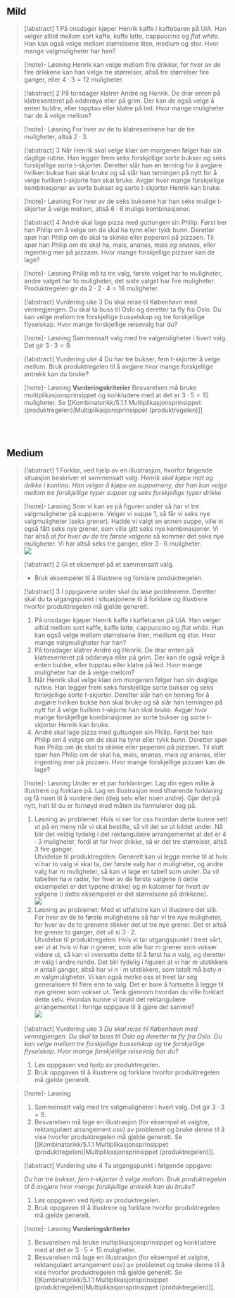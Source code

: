 
## Mild

> [!abstract] 1
> På onsdager kjøper Henrik kaffe i kaffebaren på UiA. Han velger alltid mellom sort kaffe, kaffe latte, cappuccino og *flat white*. Han kan også velge mellom størrelsene liten, medium og stor. Hvor mange valgmuligheter har han?

> [!note]- Løsning 
> Henrik kan velge mellom fire drikker, for hver av de fire drikkene kan han velge tre størrelser, altså tre størrelser fire ganger, eller $4\cdot 3 = 12$ muligheter.

> [!abstract] 2
> På torsdager klatrer André og Henrik. De drar enten på klatresenteret på odderøya eller på grim. Der kan de også velge å enten buldre, eller topptau eller klatre på led. Hvor mange muligheter har de å velge mellom?

> [!note]- Løsning 
> For hver av de to klatresentrene har de tre muligheter, altså $2\cdot 3$.

> [!abstract] 3
> Når Henrik skal velge klær om morgenen følger han sin daglige rutine. Han legger frem seks forskjellige sorte bukser og seks forskjellige sorte t-skjorter. Deretter slår han en terning for å avgjøre hvilken bukse han skal bruke og så slår han terningen på nytt for å velge hvilken t-skjorte han skal bruke. Avgjør hvor mange forskjellige kombinasjoner av sorte bukser og sorte t-skjorter Henrik kan bruke. 

> [!note]- Løsning 
> For hver av de seks buksene har han seks mulige t-skjorter å velge mellom, altså $6\cdot 6$ mulige kombinasjoner.

> [!abstract] 4
> André skal lage pizza med guttungen sin Philip. Først ber han Philip om å velge om de skal ha tynn eller tykk bunn. Deretter spør han Philip om de skal ta skinke eller peperoni på pizzaen. Til spør han Philip om de skal ha, mais, ananas, mais *og* ananas, eller ingenting mer på pizzaen. Hvor mange forskjellige pizzaer kan de lage?

> [!note]- Løsning 
> Philip må ta tre valg, første valget har to muligheter, andre valget har to muligheter, det siste valget har fire muligheter. Produktregelen gir da $2\cdot 2\cdot 4 = 16$ muligheter.

> [!abstract] Vurdering uke 3
> Du skal reise til København med vennegjengen. Du skal ta buss til Oslo og deretter ta fly fra Oslo. Du kan velge mellom tre forskjellige busselskap og tre forskjellige flyselskap. Hvor mange forskjellige reisevalg har du?

> [!note]- Løsning 
> Sammensatt valg med tre valgmuligheter i hvert valg. Det gir $3\cdot 3 = 9$.
> 


> [!abstract] Vurdering uke 4
> Du har tre bukser, fem t-skjorter å velge mellom. Bruk produktregelen til å avgjøre hvor mange forskjellige antrekk kan du bruke?


> [!note]- Løsning 
>  **Vurderingskriterier**
>  Besvarelsen må bruke multiplikasjonsprinsippet og konkludere med at det er $3\cdot 5 = 15$ muligheter. Se [[Kombinatorikk/5.1.1 Multiplikasjonsprinsippet (produktregelen)|Multiplikasjonsprinsippet (produktregelen)]]

<br><br>

## Medium

> [!abstract] 1
> Forklar, ved hjelp av en illustrasjon, hvorfor følgende situasjon beskriver et sammensatt valg. *Henrik skal kjøpe mat og drikke i kantina. Han velger å kjøpe en suppemeny, der han kan velge mellom tre forskjellige typer supper og seks forskjellige typer drikke*.
> 

> [!note]- Løsning 
> Som vi kan se på figuren under så har vi tre valgmuligheter på suppene. Velger vi suppe 1, så får vi seks nye valgmuligheter (seks grener). Hadde vi valgt en annen suppe, ville vi også fått seks nye grener, som ville gitt seks nye kombinasjoner. Vi har altså at *for hver av de tre første valgene* så kommer det seks nye muligheter. Vi har altså seks tre ganger, eller $3\cdot 6$ muligheter.<br> ![](https://raw.githubusercontent.com/Andremartiny/MA-173/feb0817bd9739c2bf9ef69051c57f340bc1c6368/img/sannsyn/suppemeny.drawio.svg)

> [!abstract] 2
> Gi et eksempel på et sammensatt valg.
> -  Bruk eksempelet til å illustrere og forklare produktregelen. 


> [!abstract] 3
> I oppgavene under skal du løse problemene. Deretter skal du ta utgangspunkt i situasjonene til å forklare og illustrere hvorfor produktregelen må gjelde generelt.
> 1. På onsdager kjøper Henrik kaffe i kaffebaren på UiA. Han velger alltid mellom sort kaffe, kaffe latte, cappuccino og *flat white*. Han kan også velge mellom størrelsene liten, medium og stor. Hvor mange valgmuligheter har han?
> 2. På torsdager klatrer André og Henrik. De drar enten på klatresenteret på odderøya eller på grim. Der kan de også velge å enten buldre, eller topptau eller klatre på led. Hvor mange muligheter har de å velge mellom?
> 3. Når Henrik skal velge klær om morgenen følger han sin daglige rutine. Han legger frem seks forskjellige sorte bukser og seks forskjellige sorte t-skjorter. Deretter slår han en terning for å avgjøre hvilken bukse han skal bruke og så slår han terningen på nytt for å velge hvilken t-skjorte han skal bruke. Avgjør hvor mange forskjellige kombinasjoner av sorte bukser og sorte t-skjorter Henrik kan bruke. 
> 4. André skal lage pizza med guttungen sin Philip. Først ber han Philip om å velge om de skal ha tynn eller tykk bunn. Deretter spør han Philip om de skal ta skinke eller peperoni på pizzaen. Til slutt spør han Philip om de skal ha, mais, ananas, mais *og* ananas, eller ingenting mer på pizzaen. Hvor mange forskjellige pizzaer kan de lage?

> [!note]- Løsning 
> Under er et par forklaringer. Lag din egen måte å illustrere og forklare på. Lag en illustrasjon med tilhørende forklaring og få noen til å vurdere den (deg selv eller noen andre). Gjør det på nytt, helt til du er fornøyd med måten du formulerer deg på.
> 1. Løsning av problemet: Hvis vi ser for oss hvordan dette kunne sett ut på en meny når vi skal bestille, så vil det se ut bildet under. Nå blir det veldig tydelig i det rektangulære arrangementet at det er $4\cdot 3$ muligheter, fordi at for hver drikke, så er det tre størrelser, altså 3 fire ganger. <br>
>    Utvidelse til produktregelen: Generelt kan vi legge merke til at hvis vi har to valg vi skal ta, der første valg har $n$ muligheter, og andre valg har $m$ muligheter, så kan vi lage en tabell som under. Da vil tabellen ha $n$ rader, for hver av de første valgene (i dette eksempelet er det typene drikke) og $m$ kolonner for hvert av valgene (i dette eksempelet er det størrelsene på drikkene).<br> ![](https://raw.githubusercontent.com/Andremartiny/MA-173/bf9509ad41dd9fd095bde2c34b0c0d0bff1bcb2e/img/sannsyn/kaffebaren.drawio.svg)
> 3. Løsning av problemet: Med et utfallstre kan vi illustrere det slik. For hver av de to første mulighetene så har vi tre nye muligheter, for hver av de to grenene stikker det ut tre nye grener. Det er altså tre grener to ganger, det vil si $3\cdot 2$. <br>Utvidelse til produktregelen: Hvis vi tar utgangspunkt i treet vårt, ser vi at hvis vi har $n$ grener, som alle har $m$ grener som vokser videre ut, så kan vi oversette dette til å først ha $n$ valg, og deretter $m$ valg i andre runde. Det blir tydelig i figuren at vi har $m$ utstikkere $n$ antall ganger, altså har vi $n\cdot m$ utstikkere, som totalt må bety $n\cdot m$ valgmuligheter. Vi kan også merke oss at treet lar seg generalisere til flere enn to valg. Det er bare å fortsette å legge til nye grener som vokser ut. Tenk gjennom hvordan du ville forklart dette selv. Hvordan kunne vi brukt det rektangulære arrangementet i forrige oppgave til å gjøre det samme? <br>![](https://raw.githubusercontent.com/Andremartiny/MA-173/90d6c9c9d4fda449c21b4d26b58e96edf71f70ff/img/sannsyn/klatretur.drawio.svg)

> [!abstract] Vurdering uke 3
> _Du skal reise til København med vennegjengen. Du skal ta buss til Oslo og deretter ta fly fra Oslo. Du kan velge mellom tre forskjellige busselskap og tre forskjellige flyselskap. Hvor mange forskjellige reisevalg har du?_
> 1. Løs oppgaven ved hjelp av produktregelen.
> 2. Bruk oppgaven til å illustrere og forklare hvorfor produktregelen må gjelde generelt.


> [!note]- Løsning 
> 1. Sammensatt valg med tre valgmuligheter i hvert valg. Det gir $3\cdot 3 = 9$.
> 2. Besvarelsen må lage en illustrasjon (for eksempel et valgtre, rektangulært arrangement osv) av problemet og bruke denne til å vise hvorfor produktregelen må gjelde generelt. Se [[Kombinatorikk/5.1.1 Multiplikasjonsprinsippet (produktregelen)|Multiplikasjonsprinsippet (produktregelen)]].




> [!abstract] Vurdering uke 4
> Ta utgangspunkt i følgende oppgave:
> 
> *Du har tre bukser, fem t-skjorter å velge mellom. Bruk produktregelen til å avgjøre hvor mange forskjellige antrekk kan du bruke?*
> 1. Løs oppgaven ved hjelp av produktregelen.
> 2. Bruk oppgaven til å illustrere og forklare hvorfor produktregelen må gjelde generelt.


> [!note]- Løsning 
>  **Vurderingskriterier**
>  1. Besvarelsen må bruke multiplikasjonsprinsippet og konkludere med at det er $3\cdot 5 = 15$ muligheter.
>  2. Besvarelsen må lage en illustrasjon (for eksempel et valgtre, rektangulært arrangement osv) av problemet og bruke denne til å vise hvorfor produktregelen må gjelde generelt. Se [[Kombinatorikk/5.1.1 Multiplikasjonsprinsippet (produktregelen)|Multiplikasjonsprinsippet (produktregelen)]].



